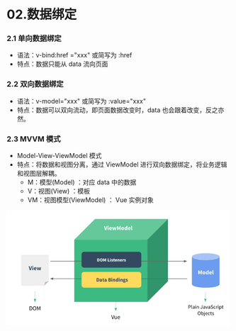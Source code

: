 # 02.数据绑定

### 2.1 单向数据绑定

- 语法：v-bind:href ="xxx" 或简写为 :href
- 特点：数据只能从 data 流向页面

### 2.2 双向数据绑定

- 语法：v-model="xxx" 或简写为 :value="xxx"
- 特点：数据可以双向流动，即页面数据改变时，data 也会跟着改变，反之亦然。

### 2.3 MVVM 模式

- Model-View-ViewModel 模式
- 特点：将数据和视图分离，通过 ViewModel 进行双向数据绑定，将业务逻辑和视图层解耦。
    - M：模型(Model) ：对应 data 中的数据
    - V：视图(View) ：模板
    - VM：视图模型(ViewModel) ： Vue 实例对象

![alt text](image.png)